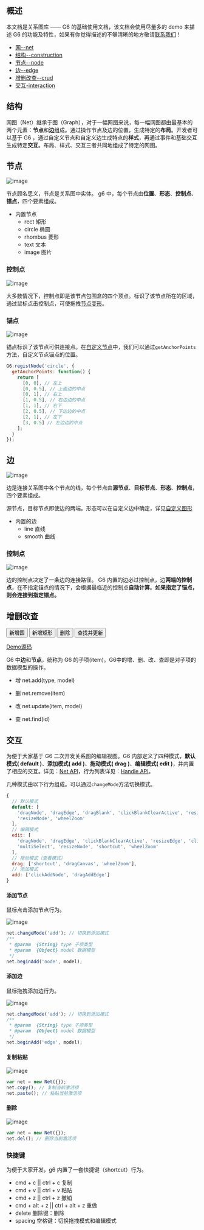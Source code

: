 <!--
 index: 2
 title: 网图指南
 resource:
   jsFiles:
     - ${url.g6}
-->
 

## 概述
本文档是关系图库 —— G6 的基础使用文档，该文档会使用尽量多的 demo 来描述 G6 的功能及特性，如果有你觉得描述的不够清晰的地方敬请[联系我们](/about/index.html)！

* [网--net](#_网)
* [结构--construction](#_结构)
* [节点--node](#_节点)
* [边--edge](#_边)
* [增删改查--crud](#_增删改查)
* [交互-interaction](#_交互)

## 结构

网图（Net）继承于图（Graph），对于一幅网图来说，每一幅网图都由最基本的两个元素：**节点**和**边**组成。通过操作节点及边的位置，生成特定的**布局**。开发者可以基于 G6 ，通过自定义节点和自定义边生成特点的**样式**，再通过事件和基础交互生成特定**交互**。布局、样式、交互三者共同地组成了特定的网图。

<!--
G6 既是关系图模板的**合集**，与此同时其自身也是**默认模版**，同时也是关系图的**基础框架**。使用者可以通过使用用G6沉淀的专业模板绘制出有严格定义的、专业的关系图，如：树图、UML图等。也可使用默认基础模板画出任何未被定义的关系图。开发者们亦可以基于G6开发特定的关系图。
-->

## 节点

![image](https://zos.alipayobjects.com/rmsportal/MSXIdcRfTeAROTUlYDyQ.png)

节点顾名思义，节点是关系图中实体。 g6 中，每个节点由**位置**、**形态**、**控制点**、**锚点**，四个要素组成。
* 内置节点
  * rect     矩形
  * circle   椭圆
  * rhombus  菱形
  * text     文本
  * image    图片

### 控制点

![image](https://zos.alipayobjects.com/rmsportal/icCwjkwJBzzeyPMcFvgG.png)

大多数情况下，控制点即是该节点包围盒的四个顶点。标识了该节点所在的区域，通过鼠标点击控制点，可使拖拽[节点变形](#_节点变形)。

### 锚点

![image](https://zos.alipayobjects.com/rmsportal/htFmmhcArjtxTIWsvLZW.png)

锚点标识了该节点可供连接点。在[自定义节点]()中，我们可以通过`getAnchorPoints`方法，自定义节点锚点的位置。

```js
G6.registNode('circle', {
  getAnchorPoints: function() {
    return [
      [0, 0], // 左上
      [0, 0.5], // 上面边的中点
      [0, 1], // 右上
      [1, 0.5], // 右边边的中点
      [1, 1], // 右下
      [2, 0.5], // 下边边的中点
      [2, 1], // 左下
      [3, 0.5] // 左边边的中点
    ];
  }
});
```

## 边

![image](https://zos.alipayobjects.com/rmsportal/KsxNVfkFqjGsMhQoxQEN.png)

边是连接关系图中各个节点的线，每个节点由**源节点**、**目标节点**、**形态**、**控制点**，四个要素组成。

源节点，目标节点即使边的两端。形态可以在自定义边中确定，详见[自定义图形](/g6/doc/tutorial/start/custom-shape.html)
* 内置的边
  * line          直线
  * smooth        曲线

### 控制点

![image](https://zos.alipayobjects.com/rmsportal/tvgegyhaBdJaqInBEsVY.png)

边的控制点决定了一条边的连接路径。 G6 内置的边必过控制点，边**两端的控制点**，在不指定锚点的情况下，会根据最临近的控制点**自动计算**。**如果指定了锚点，则会连接到指定锚点。**

## 增删改查

<button id="addCircle">新增圆</button>
<button id="addRect">新增矩形</button>
<button id="delete">删除</button>
<button id="findUpdate">查找并更新</button>

<div id="c1"></div>

<script type="text/javascript">
$(function() {
  var i = 1;
  var btnAddCircle = $('#addCircle');
  var btnAddRect = $('#addRect');
  var btnDelete = $('#delete');
  var btnFindUpdate = $('#findUpdate');
  var data = {
    nodes: [],
    edges: []
  };
  var net = new G6.Net({
    id: 'c1',           // 容器ID
    width: 500,         // 宽度自适应
    height: 500,        // 画布高
    grid: {
      forceAlign: true, // 是否支持网格对齐
      cell: 10          // 网格大小
    }
  });
  net.filterBehaviour(['wheelZoom']);
  net.source(data.nodes, data.edges);
  net.render();

  btnAddCircle.on('click', function(ev){
    net.add('node', {
      shape: 'circle',
      id: 'id' + i++,
      x: 50 + i * 10,
      y: 50 + i * 10
    });
    net.refresh();
  });

  btnAddRect.on('click', function(ev){
    net.add('node', {
      shape: 'rect',
      id: 'id' + i++,
      x: 50 + i * 10,
      y: 50 + i * 10
    });
    net.refresh();
  });

  btnDelete.on('click', function(ev){
    if(i > 1){
      i = i-1;
      var item = net.find('id' + i);
      net.remove(item);
      net.refresh();
    }
  });


  btnFindUpdate.on('click', function(ev){
    if(i > 1){
      i = i-1;
      var item = net.find('id' + i);
      net.update(item, {
        color: 'red'
      });
      net.refresh();
    }
  });
});
</script>

[Demo源码](/g6/demo/06-other/crud.html)

G6 中**边**和**节点**，统称为 G6 的子项(item)。G6中的增、删、改、查即是对子项的数据模型的操作。

* 增 net.add(type, model)

* 删 net.remove(item)

* 改 net.update(item, model)

* 查 net.find(id)

## 交互
为便于大家基于 G6 二次开发关系图的编辑视图。G6 内部定义了四种模式，**默认模式( default )**、**添加模式( add )**、**拖动模式( drag )**、**编辑模式( edit )**，并内置了相应的交互。详见：[Net API](/g6/api/graph.html)，行为列表详见：[Handle API](/g6/api/handler.html)。

几种模式由以下行为组成。可以通过`changeMode`方法切换模式。

```js
{
  // 默认模式
  default: [
    'dragNode', 'dragEdge', 'dragBlank', 'clickBlankClearActive', 'resizeEdge', 'clickActive',
    'resizeNode', 'wheelZoom'
  ],
  // 编辑模式
  edit: [
    'dragNode', 'dragEdge', 'clickBlankClearActive', 'resizeEdge', 'clickActive',
    'multiSelect', 'resizeNode', 'shortcut', 'wheelZoom'
  ],
  // 拖动模式（查看模式）
  drag: ['shortcut', 'dragCanvas', 'wheelZoom'],
  // 添加模式
  add: ['clickAddNode', 'dragAddEdge']
}
```

#### 添加节点
鼠标点击添加节点行为。

![image](https://zos.alipayobjects.com/rmsportal/GHEAPfFaFokQNWuRvsmQ.gif)

```js
net.changeMode('add'); // 切换到添加模式
/**
 * @param  {String} type 子项类型
 * @param  {Object} model 数据模型
 */
net.beginAdd('node', model);
```

#### 添加边
鼠标拖拽添加边行为。

![image](https://zos.alipayobjects.com/rmsportal/qnREkdddbDxiIifxcIbF.gif)

```js
net.changeMode('add'); // 切换到添加模式
/**
 * @param  {String} type 子项类型
 * @param  {Object} model 数据模型
 */
net.beginAdd('edge', model);
```

#### 复制粘贴

![image](https://zos.alipayobjects.com/rmsportal/WSbZgPfuXoXnPgpFqrYK.gif)

```js
var net = new Net({});
net.copy(); // 复制当前激活项
net.paste(); // 粘贴当前激活项
```

#### 删除

![image](https://zos.alipayobjects.com/rmsportal/xBZrbrETfQUKOYwvHDPi.gif)

```js
var net = new Net({});
net.del(); // 删除当前激活项
```

### 快捷键
为便于大家开发，g6 内置了一套快捷键（shortcut）行为。

* cmd + c || ctrl + c 复制
* cmd + v || ctrl + v 粘贴
* cmd + z || ctrl + z 撤销
* cmd + alt + z || ctrl + alt + z 重做
* delete 删除键：删除
* spacing 空格键：切换拖拽模式和编辑模式
